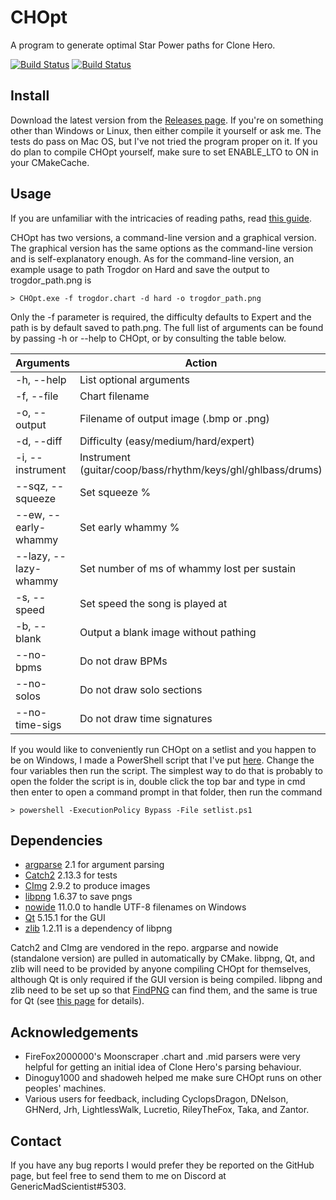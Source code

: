 # CHOpt

A program to generate optimal Star Power paths for Clone Hero.

[![Build Status](https://travis-ci.com/GenericMadScientist/CHOpt.svg?branch=master)](https://travis-ci.com/GenericMadScientist/CHOpt)
[![Build Status](https://ci.appveyor.com/api/projects/status/github/GenericMadScientist/CHOpt?branch=master&svg=true)](https://ci.appveyor.com/project/GenericMadScientist/CHOpt)

## Install

Download the latest version from the [Releases page](../../releases). If you're
on something other than Windows or Linux, then either compile it yourself or ask
me. The tests do pass on Mac OS, but I've not tried the program proper on it. If
you do plan to compile CHOpt yourself, make sure to set ENABLE_LTO to ON in your
CMakeCache.

## Usage

If you are unfamiliar with the intricacies of reading paths, read
[this guide](misc/How-to-read-paths.md).

CHOpt has two versions, a command-line version and a graphical version. The
graphical version has the same options as the command-line version and is
self-explanatory enough. As for the command-line version, an example usage to
path Trogdor on Hard and save the output to trogdor_path.png is

```
> CHOpt.exe -f trogdor.chart -d hard -o trogdor_path.png
```

Only the -f parameter is required, the difficulty defaults to Expert and the
path is by default saved to path.png. The full list of arguments can be found
by passing -h or --help to CHOpt, or by consulting the table below.

| Arguments             | Action                                                      |
| --------------------- | ----------------------------------------------------------- |
| -h, --help            | List optional arguments                                     |
| -f, --file            | Chart filename                                              |
| -o, --output          | Filename of output image (.bmp or .png)                     |
| -d, --diff            | Difficulty (easy/medium/hard/expert)                        |
| -i, --instrument      | Instrument (guitar/coop/bass/rhythm/keys/ghl/ghlbass/drums) |
| --sqz, --squeeze      | Set squeeze %                                               |
| --ew, --early-whammy  | Set early whammy %                                          |
| --lazy, --lazy-whammy | Set number of ms of whammy lost per sustain                 |
| -s, --speed           | Set speed the song is played at                             |
| -b, --blank           | Output a blank image without pathing                        |
| --no-bpms             | Do not draw BPMs                                            |
| --no-solos            | Do not draw solo sections                                   |
| --no-time-sigs        | Do not draw time signatures                                 |

If you would like to conveniently run CHOpt on a setlist and you happen to be
on Windows, I made a PowerShell script that I've put [here](misc/setlist.ps1).
Change the four variables then run the script. The simplest way to do that is
probably to open the folder the script is in, double click the top bar and type
in cmd then enter to open a command prompt in that folder, then run the command

```
> powershell -ExecutionPolicy Bypass -File setlist.ps1
```

## Dependencies

* [argparse](https://github.com/p-ranav/argparse) 2.1 for argument parsing
* [Catch2](https://github.com/catchorg/Catch2) 2.13.3 for tests
* [CImg](https://cimg.eu) 2.9.2 to produce images
* [libpng](http://libpng.org/pub/png/libpng.html) 1.6.37 to save pngs
* [nowide](https://github.com/boostorg/nowide) 11.0.0 to handle UTF-8 filenames
  on Windows
* [Qt](https://www.qt.io) 5.15.1 for the GUI
* [zlib](https://zlib.net) 1.2.11 is a dependency of libpng

Catch2 and CImg are vendored in the repo. argparse and nowide (standalone
version) are pulled in automatically by CMake. libpng, Qt, and zlib will need to
be provided by anyone compiling CHOpt for themselves, although Qt is only
required if the GUI version is being compiled. libpng and zlib need to be set up
so that [FindPNG](https://cmake.org/cmake/help/latest/module/FindPNG.html) can
find them, and the same is true for Qt (see
[this page](https://cmake.org/cmake/help/latest/manual/cmake-qt.7.html) for
details).

## Acknowledgements

* FireFox2000000's Moonscraper .chart and .mid parsers were very helpful for
getting an initial idea of Clone Hero's parsing behaviour.
* Dinoguy1000 and shadoweh helped me make sure CHOpt runs on other peoples'
machines.
* Various users for feedback, including CyclopsDragon, DNelson, GHNerd, Jrh,
LightlessWalk, Lucretio, RileyTheFox, Taka, and Zantor.

## Contact

If you have any bug reports I would prefer they be reported on the GitHub page,
but feel free to send them to me on Discord at GenericMadScientist#5303.
